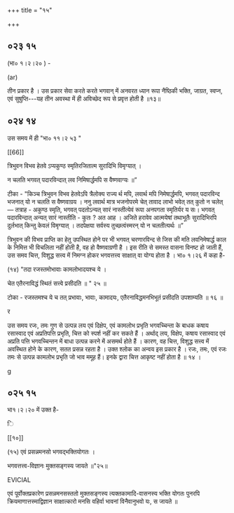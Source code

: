 +++
title = "१५"

+++


## ०२३ १५
(भा० १।२।२० ) - 

(ar) 

तीन प्रकार है । उस प्रकार सेवा करते करते भगवान् में अनवरत ध्यान रूपा नैष्ठिकी भक्ति, जाग्रत, स्वप्न, एवं सुषुप्ति---यह तीन अवस्था में ही अविच्छेद रूप से प्रवृत्त होती है ॥१३॥ 


## ०२४ १४
उस समय में ही "भा० ११।२ ५३ " 

[[66]]

त्रिभुवन विभव हेतवे ऽप्यकुण्ठ स्मृतिरजितात्म सुरादिभि विमृग्यात् । 

न चलति भगवत् पदारविन्दात् लव निमिषार्द्धमपि स वैष्णवाग्यः ॥” 

टीका - "किञ्च त्रिभुवन विभव हेतवेऽपि त्रैलोक्य राज्य र्थ मपि, लवार्थ मपि निमेषार्द्धमपि, भगवत् पदारविन्द भजनात् यो न चलति स वैष्णवाग्रय । ननु लवार्थ मात्र भजनोपरमे चेत् तावाद लाभो भवेत् तत् कुतो न चलेत् — तत्राह - अकुण्ठ स्मृति, भगवत् पदतोऽन्यत् सारं नास्तीत्येवं रूपा अनपगता स्मृतिर्यर य सः। भगवत् पदारविन्दात् अन्यत् सारं नास्तीति - कुतः ? अत आह । अजिते हरावेव आत्मयेषां तथाभूतैः सुरादिभिरपि दुर्लभात् किन्तु केवलं विमृग्यात् । तदपेक्षया सर्वस्य तुच्छत्वंस्मरन् यो न चलतीत्यर्थः ॥” 

त्रिभुवन की विभव प्राप्ति का हेतु उपस्थित होने पर भी भगवत् चरणारविन्द से जिस की मति लवनिमेषार्द्ध काल के निमित्त भी विचलिता नहीं होती है, वह हो वैष्णवाग्रणी है । इस रीति से समस्त वासना विनष्ट हो जाती हैं, उस समव चित्त, विशुद्ध सत्त्व में निमग्न होकर भगवत्तत्त्व साक्षात् वा योग्य होता है । भा० १।२६ में कहा है- 

(१४) "तदा रजस्तमोभावाः कामलोभादयश्च ये । 

चेत एतैरनाविद्धं स्थितं सत्त्वे प्रसीदति ॥ " २५ ॥ 

टोका - रजस्तमश्च ये च तत् प्रभावाः, भावाः, कामादयः, एतैरनाविद्धमनभिभूतं प्रसीदति उपशाम्यति ॥ १६ ॥ 

र 

उस समय रजः, तमः गुण से उत्पन्न लय एवं दिक्षेप, एवं कामलोभ प्रभृति भगवच्चिन्ता के बाधक कषाय रसास्वाद एवं अप्रतिपत्ति प्रभृति, चित्त को स्पर्श नहीं कर सकते हैं । अर्थाद् लय, विक्षेप, कषाय रसास्वाद एवं अप्रति पत्ति भगवच्चिन्तन में बाधा उत्पन्न करने में असमर्थ होते हैं । कारण, वह चित्त, विशुद्ध सत्त्व में अवस्थित होने के कारण, सतत प्रसन्न रहता है । उक्त श्लोक का अन्वय इस प्रकार है । रजः, तमः, एवं रजः तमः से उत्पन्न कामलोभ प्रभृति जो भाव ममूह हैं। इनके द्वारा चित्त आकृष्ट नहीं होता है ॥ १४ । 

g 


## ०२५ १५
भा१।२।२० में उक्त है- 

ि 

[[१०]] 


(१५) एवं प्रसन्नमनसो भगवद्भक्तियोगतः । 

भगवत्तत्त्व-विज्ञानः मुक्तसङ्गस्य जायते ॥"२५॥ 

EVICIAL 



एवं पूर्वोक्तप्रकारेण प्रसन्नमनसस्ततो मुक्तसङ्गस्य त्यक्तकामादि-वासनस्य भक्ति योगतः पुनरपि क्रियमाणात्तस्माद्विज्ञान साक्षात्कारो मनसि वहिर्वा भावनां विनैवानुभवो यः, स जायते ॥ 
